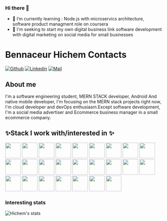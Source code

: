 ### Hi there 👋
- 🌱 I’m currently learning : Node.js with microservics architecture, software product managment role on coursera 
- 🔭 I'm seeking to start my own digital business link software development with digital marketing on social media for small businesses


# Bennaceur Hichem Contacts 

[![Github](https://img.shields.io/github/followers/BennaceurHichem?label=Follow&style=social)](https://github.com/BennaceurHichem)
[![Linkedin](https://img.shields.io/badge/-BennaceurHichem-blue?style=flat-square&logo=linkedin&logoColor=white&link=https://https://www.linkedin.com/in/hichem-bennaceur-335659147/)](https://www.linkedin.com/in/amokrane-in/)
[![Mail](https://img.shields.io/badge/-gh_bennaceur@esi.dz-gray?style=flat-square&logo=gmail&logoColor=red&link=)](mailto:gh_bennaceur@esi.dz)



## About me 
I'm a software engineering student, MERN STACK developer, Android And 
native mobile developer, I'm focusing on the MERN stack projects right now, I'm 
cloud developer and devOps enthusiasm.Except software development, I'm a social media advertiser and Ecommerce business manager in a small ecommerce company.

## ✨Stack I work with/interested in ✨
<code><img height="50" src="https://www.vectorlogo.zone/logos/reactjs/reactjs-ar21.svg"></code>
<code><img height="50" src="https://www.vectorlogo.zone/logos/android/android-ar21.svg"></code>
<code><img height="50" src="https://www.vectorlogo.zone/logos/visualstudio_code/visualstudio_code-ar21.svg"></code>
<code><img height="50" src="https://www.vectorlogo.zone/logos/php/php-horizontal.svg"></code>
<code><img height="50" src="https://www.vectorlogo.zone/logos/nodejs/nodejs-horizontal.svg"></code>
<code><img height="50" src="https://www.vectorlogo.zone/logos/postgresql/postgresql-horizontal.svg"></code>
<code><img height="50" src="https://www.vectorlogo.zone/logos/mysql/mysql-horizontal.svg"></code>
<code><img height="50" src="https://www.vectorlogo.zone/logos/sqlite/sqlite-ar21.svg"></code>
<code><img height="50" src="https://www.vectorlogo.zone/logos/github/github-ar21.svg"></code>
<code><img height="50" src="https://www.vectorlogo.zone/logos/getpostman/getpostman-ar21.svg"></code>
<code><img height="50" src="https://www.vectorlogo.zone/logos/git-scm/git-scm-ar21.svg"></code>
<code><img height="50" src="https://www.vectorlogo.zone/logos/amazon_aws/amazon_aws-ar21.svg"></code>
<code><img height="50" src="https://www.vectorlogo.zone/logos/amazon_ecs/amazon_ecs-ar21.svg"></code>
<code><img height="50" src="https://www.vectorlogo.zone/logos/amazon/amazon-ar21.svg"></code>
<code><img height="50" src="https://www.vectorlogo.zone/logos/netlify/netlify-ar21.svg"></code>
<code><img height="50" src="https://www.vectorlogo.zone/logos/amazon_awslambda/amazon_awslambda-ar21.svg"></code>
<code><img height="50" src="https://www.vectorlogo.zone/logos/babeljs/babeljs-ar21.svg"></code>
<code><img height="50" src="https://www.vectorlogo.zone/logos/getbootstrap/getbootstrap-ar21.svg"></code>
<code><img height="50" src="https://www.vectorlogo.zone/logos/jenkins/jenkins-ar21.svg"></code>
<code><img height="50" src="https://www.vectorlogo.zone/logos/java/java-ar21.svg"></code>
<code><img height="50" src="https://www.vectorlogo.zone/logos/kotlinlang/kotlinlang-ar21.svg"></code>
<code><img height="50" src="https://www.vectorlogo.zone/logos/wordpress/wordpress-ar21.svg"></code>
<code><img height="50" src="https://www.vectorlogo.zone/logos/shopify/shopify-ar21.svg"></code>
<code><img height="50" src="https://www.vectorlogo.zone/logos/coursera/coursera-ar21.svg"></code>
<code><img height="50" src="https://www.vectorlogo.zone/logos/udacity/udacity-ar21.svg"></code>






### Interesting stats

![Hichem's stats](https://github-readme-stats.vercel.app/api?username=BennaceurHichem&show_icons=true)


